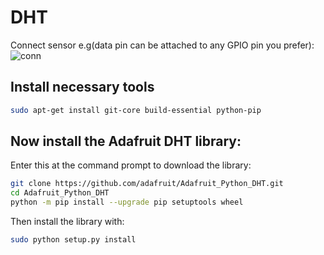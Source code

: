 # DHT

Connect sensor e.g(data pin can be attached to any GPIO pin you prefer):
![conn](https://www.raspberrypi-spy.co.uk/wp-content/uploads/2017/09/DHT11_pi.png)

## Install necessary tools
```bash
sudo apt-get install git-core build-essential python-pip
```

## Now install the Adafruit DHT library:
Enter this at the command prompt to download the library:
```bash
git clone https://github.com/adafruit/Adafruit_Python_DHT.git
cd Adafruit_Python_DHT
python -m pip install --upgrade pip setuptools wheel
```

Then install the library with:
```bash
sudo python setup.py install
```